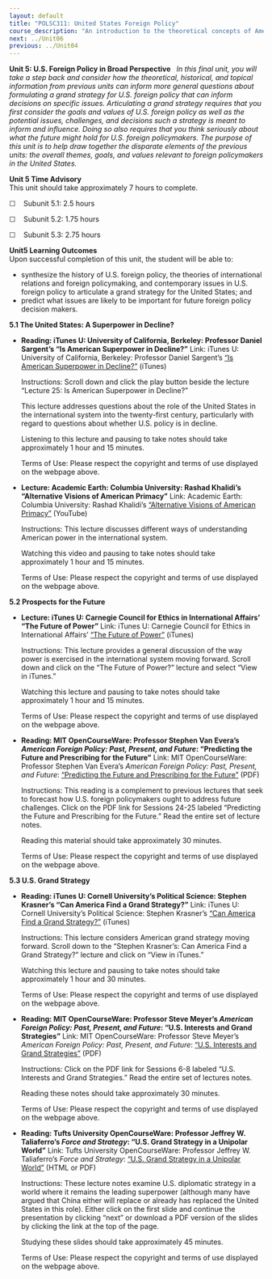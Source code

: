 ```yaml
---
layout: default
title: "POLSC311: United States Foreign Policy"
course_description: "An introduction to the theoretical concepts of American foreign policy, from the nation’s early years to today. Topics include military security, war and alliances, human security, climate change, food and energy security, and human rights."
next: ../Unit06
previous: ../Unit04
---
```

**Unit 5: U.S. Foreign Policy in Broad Perspective** <span
id="5"></span> 
*In this final unit, you will take a step back and consider how the
theoretical, historical, and topical information from previous units can
inform more general questions about formulating a grand strategy for
U.S. foreign policy that can inform decisions on specific issues.
Articulating a grand strategy requires that you first consider the goals
and values of U.S. foreign policy as well as the potential issues,
challenges, and decisions such a strategy is meant to inform and
influence. Doing so also requires that you think seriously about what
the future might hold for U.S. foreign policymakers. The purpose of this
unit is to help draw together the disparate elements of the previous
units: the overall themes, goals, and values relevant to foreign
policymakers in the United States.*

**Unit 5 Time Advisory**  
This unit should take approximately 7 hours to complete.  
  
 ☐    Subunit 5.1: 2.5 hours  
  
 ☐    Subunit 5.2: 1.75 hours  
  
 ☐    Subunit 5.3: 2.75 hours

**Unit5 Learning Outcomes**  
Upon successful completion of this unit, the student will be able to:
-   synthesize the history of U.S. foreign policy, the theories of
    international relations and foreign policymaking, and contemporary
    issues in U.S. foreign policy to articulate a grand strategy for the
    United States; and
-   predict what issues are likely to be important for future foreign
    policy decision makers. 

**5.1 The United States: A Superpower in Decline?** <span
id="5.1"></span> 
-   **Reading: iTunes U: University of California, Berkeley: Professor
    Daniel Sargent’s “Is American Superpower in Decline?”**
    Link: iTunes U: University of California, Berkeley: Professor Daniel
    Sargent’s [“Is American Superpower in
    Decline?”](http://itunes.apple.com/us/itunes-u/history-130b-001-fall-2010/id391536177)
    (iTunes)  
      
     Instructions: Scroll down and click the play button beside the
    lecture “Lecture 25: Is American Superpower in Decline?”  
      
     This lecture addresses questions about the role of the United
    States in the international system into the twenty-first century,
    particularly with regard to questions about whether U.S. policy is
    in decline.  
      
     Listening to this lecture and pausing to take notes should take
    approximately 1 hour and 15 minutes.  
      
     Terms of Use: Please respect the copyright and terms of use
    displayed on the webpage above.

-   **Lecture: Academic Earth: Columbia University: Rashad Khalidi’s
    “Alternative Visions of American Primacy”**
    Link: Academic Earth: Columbia University: Rashad Khalidi’s
    [“Alternative Visions of American
    Primacy”](http://www.academicearth.org/lectures/alternative-views-of-american-primacy)
    (YouTube)  
      
     Instructions: This lecture discusses different ways of
    understanding American power in the international system.  
      
     Watching this video and pausing to take notes should take
    approximately 1 hour and 15 minutes.  
      
     Terms of Use: Please respect the copyright and terms of use
    displayed on the webpage above.

**5.2 Prospects for the Future** <span id="5.2"></span> 
-   **Lecture: iTunes U: Carnegie Council for Ethics in International
    Affairs’ “The Future of Power”**
    Link: iTunes U: Carnegie Council for Ethics in International
    Affairs’ [“The Future of
    Power”](http://itunes.apple.com/us/itunes-u/rising-powers-video/id418978331)
    (iTunes)  
      
     Instructions: This lecture provides a general discussion of the way
    power is exercised in the international system moving forward.
    Scroll down and click on the “The Future of Power?” lecture and
    select “View in iTunes.”  
      
     Watching this lecture and pausing to take notes should take
    approximately 1 hour and 15 minutes.  
      
     Terms of Use: Please respect the copyright and terms of use
    displayed on the webpage above.

-   **Reading: MIT OpenCourseWare: Professor Stephen Van Evera’s
    *American Foreign Policy: Past, Present, and Future*: “Predicting
    the Future and Prescribing for the Future”**
    Link: MIT OpenCourseWare: Professor Stephen Van Evera’s *American
    Foreign Policy: Past, Present, and Future*: [“Predicting the Future
    and Prescribing for the
    Future”](http://ocw.mit.edu/courses/political-science/17-40-american-foreign-policy-past-present-future-fall-2010/lecture-notes/)
    (PDF)  
      
     Instructions: This reading is a complement to previous lectures
    that seek to forecast how U.S. foreign policymakers ought to address
    future challenges. Click on the PDF link for Sessions 24-25 labeled
    “Predicting the Future and Prescribing for the Future.” Read the
    entire set of lecture notes.  
      
     Reading this material should take approximately 30 minutes.  
      
     Terms of Use: Please respect the copyright and terms of use
    displayed on the webpage above.

**5.3 U.S. Grand Strategy** <span id="5.3"></span> 
-   **Reading: iTunes U: Cornell University’s Political Science: Stephen
    Krasner’s “Can America Find a Grand Strategy?”**
    Link: iTunes U: Cornell University’s Political Science: Stephen
    Krasner’s [“Can America Find a Grand
    Strategy?”](http://itunes.apple.com/us/itunes-u/political-science/id431796122)
    (iTunes)  
      
     Instructions: This lecture considers American grand strategy moving
    forward. Scroll down to the “Stephen Krasner’s: Can America Find a
    Grand Strategy?” lecture and click on “View in iTunes.”  
      
     Watching this lecture and pausing to take notes should take
    approximately 1 hour and 30 minutes.  
      
     Terms of Use: Please respect the copyright and terms of use
    displayed on the webpage above.

-   **Reading: MIT OpenCourseWare: Professor Steve Meyer’s *American
    Foreign Policy: Past, Present, and Future*: “U.S. Interests and
    Grand Strategies”**
    Link: MIT OpenCourseWare: Professor Steve Meyer’s *American Foreign
    Policy: Past, Present, and Future*: [“U.S. Interests and Grand
    Strategies”](http://ocw.mit.edu/courses/political-science/17-40-american-foreign-policy-past-present-future-fall-2010/lecture-notes/)
    (PDF)  
      
     Instructions: Click on the PDF link for Sessions 6-8 labeled “U.S.
    Interests and Grand Strategies.” Read the entire set of lectures
    notes.  
      
     Reading these notes should take approximately 30 minutes.  
      
     Terms of Use: Please respect the copyright and terms of use
    displayed on the webpage above.

-   **Reading: Tufts University OpenCourseWare: Professor Jeffrey W.
    Taliaferro’s *Force and Strategy*: “U.S. Grand Strategy in a
    Unipolar World”**
    Link: Tufts University OpenCourseWare: Professor Jeffrey W.
    Taliaferro’s *Force and Strategy*: [“U.S. Grand Strategy in a
    Unipolar
    World”](http://ocw.tufts.edu/Content/58/lecturenotes/726876) (HTML
    or PDF)  
      
     Instructions: These lecture notes examine U.S. diplomatic strategy
    in a world where it remains the leading superpower (although many
    have argued that China either will replace or already has replaced
    the United States in this role). Either click on the first slide and
    continue the presentation by clicking “next” or download a PDF
    version of the slides by clicking the link at the top of the page.  
      
     Studying these slides should take approximately 45 minutes.  
      
     Terms of Use: Please respect the copyright and terms of use
    displayed on the webpage above.


